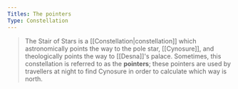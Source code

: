 ```yaml
---
Titles: The pointers
Type: Constellation
---
```


> The Stair of Stars is a [[Constellation|constellation]] which astronomically points the way to the pole star, [[Cynosure]], and theologically points the way to [[Desna]]'s palace. 
Sometimes, this constellation is referred to as the **pointers**; these pointers are used by travellers at night to find Cynosure in order to calculate which way is north.









